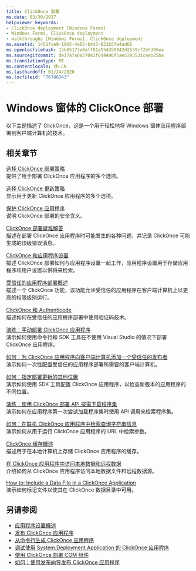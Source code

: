 ```yaml
---
title: ClickOnce 部署
ms.date: 03/30/2017
helpviewer_keywords:
- ClickOnce deployment [Windows Forms]
- Windows Forms, ClickOnce deployment
- walkthroughs [Windows Forms], ClickOnce deployment
ms.assetid: 1451fce9-1965-4a03-b4d3-831b5fe4ad66
ms.openlocfilehash: 13b65173e8aff81a554350942d2559cf2b5395ea
ms.sourcegitcommit: de17a7a0a37042f0d4406f5ae5393531caeb25ba
ms.translationtype: MT
ms.contentlocale: zh-CN
ms.lasthandoff: 01/24/2020
ms.locfileid: "76746343"
---
```

# <a name="clickonce-deployment-for-windows-forms"></a>Windows 窗体的 ClickOnce 部署
以下主题描述了 ClickOnce，这是一个用于轻松地将 Windows 窗体应用程序部署到客户端计算机的技术。  
  
## <a name="related-sections"></a>相关章节  
 [选择 ClickOnce 部署策略](/visualstudio/deployment/choosing-a-clickonce-deployment-strategy)  
 提供了用于部署 ClickOnce 应用程序的多个选项。  
  
 [选择 ClickOnce 更新策略](/visualstudio/deployment/choosing-a-clickonce-update-strategy)  
 显示用于更新 ClickOnce 应用程序的多个选项。  
  
 [保护 ClickOnce 应用程序](/visualstudio/deployment/securing-clickonce-applications)  
 说明 ClickOnce 部署的安全含义。  
  
 [ClickOnce 部署疑难解答](/visualstudio/deployment/troubleshooting-clickonce-deployments)  
 描述在部署 ClickOnce 应用程序时可能发生的各种问题，并记录 ClickOnce 可能生成的顶级错误消息。  
  
 [ClickOnce 和应用程序设置](/visualstudio/deployment/clickonce-and-application-settings)  
 描述 ClickOnce 部署如何与应用程序设置一起工作，应用程序设置用于存储应用程序和用户设置以供将来检索。  
  
 [受信任的应用程序部署概述](/visualstudio/deployment/trusted-application-deployment-overview)  
 描述一个 ClickOnce 功能，该功能允许受信任的应用程序在客户端计算机上以更高的权限级别运行。  
  
 [ClickOnce 和 Authenticode](/visualstudio/deployment/clickonce-and-authenticode)  
 描述如何在受信任的应用程序部署中使用验证码技术。  
  
 [演练：手动部署 ClickOnce 应用程序](/visualstudio/deployment/walkthrough-manually-deploying-a-clickonce-application)  
 演示如何使用命令行和 SDK 工具在不使用 Visual Studio 的情况下部署 ClickOnce 应用程序。  
  
 [如何：为 ClickOnce 应用程序向客户端计算机添加一个受信任的发布者](/visualstudio/deployment/how-to-add-a-trusted-publisher-to-a-client-computer-for-clickonce-applications)  
 演示如何一次性配置受信任的应用程序部署所需要的客户端计算机。  
  
 [如何：指定部署更新的其他位置](/visualstudio/deployment/how-to-specify-an-alternate-location-for-deployment-updates)  
 演示如何使用 SDK 工具配置 ClickOnce 应用程序，以检查新版本的应用程序的不同位置。  
  
 [演练：使用 ClickOnce 部署 API 按需下载程序集](/visualstudio/deployment/walkthrough-downloading-assemblies-on-demand-with-the-clickonce-deployment-api)  
 演示如何在应用程序第一次尝试加载程序集时使用 API 调用来检索程序集。  
  
 [如何：在联机 ClickOnce 应用程序中检索查询字符串信息](/visualstudio/deployment/how-to-retrieve-query-string-information-in-an-online-clickonce-application)  
 演示如何从用于运行 ClickOnce 应用程序的 URL 中检索参数。  
  
 [ClickOnce 缓存概述](/visualstudio/deployment/clickonce-cache-overview)  
 描述用于在本地计算机上存储 ClickOnce 应用程序的缓存。  
  
 [在 ClickOnce 应用程序中访问本地数据和远程数据](/visualstudio/deployment/accessing-local-and-remote-data-in-clickonce-applications)  
 介绍如何从 ClickOnce 应用程序访问本地数据文件和远程数据源。  
  
 [How to: Include a Data File in a ClickOnce Application](/visualstudio/deployment/how-to-include-a-data-file-in-a-clickonce-application)  
 演示如何标记文件以使其在 ClickOnce 数据目录中可用。  
  
## <a name="see-also"></a>另请参阅

- [应用程序设置概述](./advanced/application-settings-overview.md)
- [发布 ClickOnce 应用程序](/visualstudio/deployment/publishing-clickonce-applications)
- [从命令行生成 ClickOnce 应用程序](/visualstudio/deployment/building-clickonce-applications-from-the-command-line)
- [调试使用 System.Deployment.Application 的 ClickOnce 应用程序](/visualstudio/deployment/debugging-clickonce-applications-that-use-system-deployment-application)
- [使用 ClickOnce 部署 COM 组件](/visualstudio/deployment/deploying-com-components-with-clickonce)
- [如何：使用发布向导发布 ClickOnce 应用程序](/visualstudio/deployment/how-to-publish-a-clickonce-application-using-the-publish-wizard)
